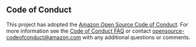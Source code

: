 ## Code of Conduct

This project has adopted the
[Amazon Open Source Code of Conduct](https://aws.github.io/code-of-conduct). For more information
see the [Code of Conduct FAQ](https://aws.github.io/code-of-conduct-faq) or contact
opensource-codeofconduct@amazon.com with any additional questions or comments.
